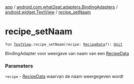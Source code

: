 [app](../../index.md) / [android.com.what2eat.adapters.BindingAdapters](../index.md) / [android.widget.TextView](index.md) / [recipe_setNaam](./recipe_set-naam.md)

# recipe_setNaam

`fun `[`TextView`](https://developer.android.com/reference/android/widget/TextView.html)`.recipe_setNaam(recipe: `[`RecipeData`](../../android.com.what2eat.network/-recipe-data/index.md)`?): `[`Unit`](https://kotlinlang.org/api/latest/jvm/stdlib/kotlin/-unit/index.html)

BindingAdapter voor weergave van naam van een [RecipeData](../../android.com.what2eat.network/-recipe-data/index.md)

### Parameters

`recipe` - [RecipeData](../../android.com.what2eat.network/-recipe-data/index.md) waarvan de naam weergegeven wordt